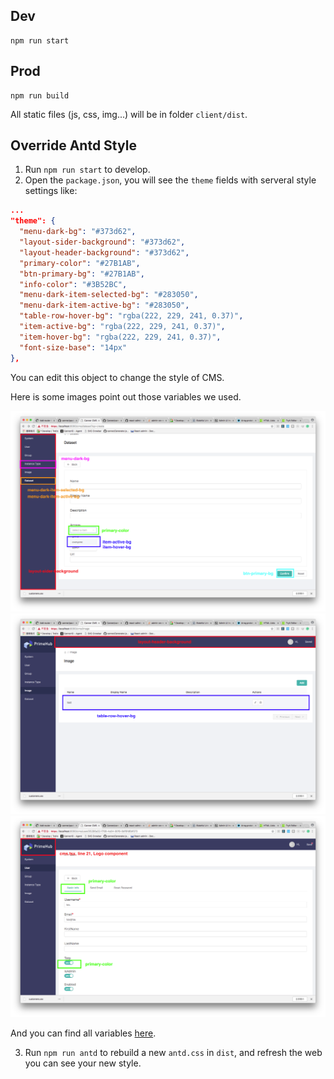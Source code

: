 ## Dev

```
npm run start
```

## Prod

```
npm run build
```

All static files (js, css, img...) will be in folder `client/dist`.

## Override Antd Style

1. Run `npm run start` to develop.
2. Open the `package.json`, you will see the `theme` fields with serveral style settings like:
  ```json
  ...
  "theme": {
    "menu-dark-bg": "#373d62",
    "layout-sider-background": "#373d62",
    "layout-header-background": "#373d62",
    "primary-color": "#27B1AB",
    "btn-primary-bg": "#27B1AB",
    "info-color": "#3B52BC",
    "menu-dark-item-selected-bg": "#283050",
    "menu-dark-item-active-bg": "#283050",
    "table-row-hover-bg": "rgba(222, 229, 241, 0.37)",
    "item-active-bg": "rgba(222, 229, 241, 0.37)",
    "item-hover-bg": "rgba(222, 229, 241, 0.37)",
    "font-size-base": "14px"
  },
  ```

  You can edit this object to change the style of CMS.

  Here is some images point out those variables we used.

  ![style1](./style1.png)
  ![style2](./style2.png)
  ![style3](./style3.png)


  And you can find all variables [here](https://github.com/ant-design/ant-design/blob/master/components/style/themes/default.less).


3. Run `npm run antd` to rebuild a new `antd.css` in `dist`, and refresh the web you can see your new style.
